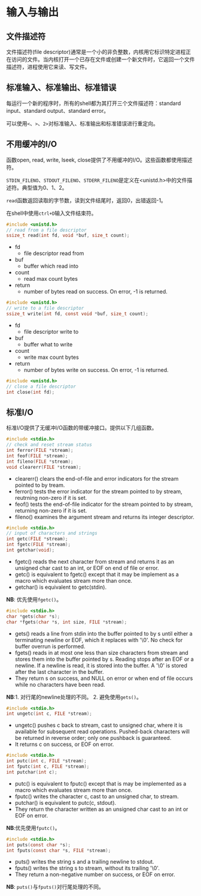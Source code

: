 # 输入与输出

## 文件描述符

文件描述符(file descriptor)通常是一个小的非负整数，内核用它标识特定进程正在访问的文件。当内核打开一个已存在文件或创建一个新文件时，它返回一个文件描述符，进程使用它来读、写文件。

## 标准输入、标准输出、标准错误

每运行一个新的程序时，所有的shell都为其打开三个文件描述符：standard input、standard output、standard error。

可以使用`<`、`>`、`2>`对标准输入、标准输出和标准错误进行重定向。

## 不用缓冲的I/O

函数open, read, write, lseek, close提供了不用缓冲的I/O。这些函数都使用描述符。

`STDIN_FILENO`、`STDOUT_FILENO`、`STDERR_FILENO`是定义在\<unistd.h\>中的文件描述符。典型值为0、1、2。

`read`函数返回读取的字节数，读到文件结尾时，返回0，出错返回-1。

在shell中使用`ctrl+D`输入文件结束符。

```c
#include <unistd.h>
// read from a file descriptor
ssize_t read(int fd, void *buf, size_t count);
```
* fd
	* file descriptor read from
* buf
	* buffer which read into
* count
	* read max count bytes
* return
	* number of bytes read on success. On error, -1 is returned.


```c
#include <unistd.h>
// write to a file descriptor
ssize_t write(int fd, const void *buf, size_t count);
```
* fd
	* file descriptor write to
* buf
	* buffer what to write
* count
	* write max count bytes
* return
	* number of bytes write on success. On error, -1 is returned.

```c
#include <unistd.h>
// close a file descriptor
int close(int fd);
```

## 标准I/O

标准I/O提供了无缓冲I/O函数的带缓冲接口。提供以下几组函数。

```c
#include <stdio.h>
// check and reset stream status
int ferror(FILE *stream);
int feof(FILE *stream);
int fileno(FILE *stream);
void clearerr(FILE *stream);
```

* clearerr() clears the end-of-file and error indicators for the stream pointed to by tream.
* ferror() tests the error indicator for the stream pointed to by stream, reutrning non-zero if it is set.
* feof() tests the end-of-file indicator for the stream pointed to by stream, returning non-zero if it is set.
* fileno() examines the argument stream and returns its integer descriptor.

```c
#include <stdio.h>
// input of characters and strings
int getc(FILE *stream);
int fgetc(FILE *stream);
int getchar(void);
```

* fgetc() reads the next character from stream and returns it as an unsigned char cast to an int, or EOF on end of file or error.
* getc() is equivalent to fgetc() except that it may be implement as a macro which evaluates stream more than once.
* getchar() is equivalent to getc(stdin).

**NB**: 优先使用`fgetc()`。

```c
#include <stdio.h>
char *gets(char *s);
char *fgets(char *s, int size, FILE *stream);
```

* gets() reads a line from stdin into the buffer pointed to by s until either a terminating newline or EOF, which it replaces with '\0'. No check for buffer overrun is performed.
* fgets() reads in at most one less than size characters from stream and stores them into the buffer pointed by s. Reading stops after an EOF or a newline. If a newline is read, it is stored into the buffer. A '\0' is stored after the last character in the buffer.
* They return s on success, and NULL on error or when end of file occurs while no characters have been read.


**NB**:1. 对行尾的newline处理的不同。 2. 避免使用`gets()`。

```c
#include <stdio.h>
int ungetc(int c, FILE *stream);
```

* ungetc() pushes c back to stream, cast to unsigned char, where it is available for subsequent read operations. Pushed-back characters will be returned  in reverse order; only one pushback is guaranteed.
* It returns c on success, or EOF on error.


```c
#include <stdio.h>
int putc(int c, FILE *stream);
int fputc(int c, FILE *stream);
int putchar(int c);
```

* putc() is equivalent to fputc() except that is may be implemented as a macro which evaluates stream more than once.
* fputc() writes the character c, cast to an unsigned char, to stream.
* putchar() is equivalent to putc(c, stdout).
* They return the character written as an unsigned char cast to an int or EOF on error.

**NB**:优先使用`fputc()`。

```c
#include <stdio.h>
int puts(const char *s);
int fputs(const char *s, FILE *stream);
```

* puts() writes the string s and a trailing newline to stdout.
* fputs() writes the string s to stream, without its trailing '\0'.
* They return a non-negative number on success, or EOF on error.

**NB**: `puts()`与`fputs()`对行尾处理的不同。
